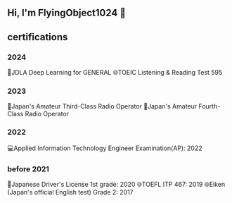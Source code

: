 ## Hi, I'm FlyingObject1024 👋


## certifications
### 2024
🤖JDLA Deep Learning for GENERAL
🌐TOEIC Listening & Reading Test 595

### 2023
📡Japan's Amateur Third-Class Radio Operator
📡Japan's Amateur Fourth-Class Radio Operator

### 2022
💻Applied Information Technology Engineer Examination(AP): 2022

### before 2021
🚙Japanese Driver's License 1st grade: 2020
🌐TOEFL ITP 467: 2019
🌐Eiken (Japan's official English test) Grade 2: 2017

<!--
**FlyingObject1024/FlyingObject1024** is a ✨ _special_ ✨ repository because its `README.md` (this file) appears on your GitHub profile.

Here are some ideas to get you started:

- 🔭 I’m currently working on ...
- 🌱 I’m currently learning ...
- 👯 I’m looking to collaborate on ...
- 🤔 I’m looking for help with ...
- 💬 Ask me about ...
- 📫 How to reach me: ...
- 😄 Pronouns: ...
- ⚡ Fun fact: ...
-->
